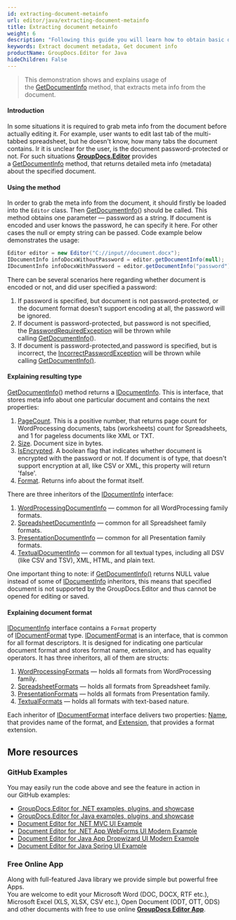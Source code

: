 ```yaml
---
id: extracting-document-metainfo
url: editor/java/extracting-document-metainfo
title: Extracting document metainfo
weight: 6
description: "Following this guide you will learn how to obtain basic document metadata like pages count, size, file type before editing it with GroupDocs.Editor for Java API."
keywords: Extract document metadata, Get document info
productName: GroupDocs.Editor for Java
hideChildren: False
---
```

> This demonstration shows and explains usage of the [GetDocumentInfo](https://apireference.groupdocs.com/java/editor/groupdocs.editor/editor/methods/getdocumentinfo) method, that extracts meta info from the document.

#### Introduction

In some situations it is required to grab meta info from the document before actually editing it. For example, user wants to edit last tab of the multi-tabbed spreadsheet, but he doesn't know, how many tabs the document contains. Ir it is unclear for the user, is the document password-protected or not. For such situations [**GroupDocs.Editor**](https://products.groupdocs.com/editor/java) provides a [GetDocumentInfo](https://apireference.groupdocs.com/java/editor/groupdocs.editor/editor/methods/getdocumentinfo) method, that returns detailed meta info (metadata) about the specified document.

#### Using the method

In order to grab the meta info from the document, it should firstly be loaded into the `Editor` class. Then [GetDocumentInfo](https://apireference.groupdocs.com/java/editor/groupdocs.editor/editor/methods/getdocumentinfo)() should be called. This method obtains one parameter — password as a string. If document is encoded and user knows the password, he can specify it here. For other cases the null or empty string can be passed. Code example below demonstrates the usage:

```java
Editor editor = new Editor("C://input//document.docx");
IDocumentInfo infoDocxWithoutPassword = editor.getDocumentInfo(null);
IDocumentInfo infoDocxWithPassword = editor.getDocumentInfo("password");
```

There can be several scenarios here regarding whether document is encoded or not, and did user specified a password:

1.  If password is specified, but document is not password-protected, or the document format doesn't support encoding at all, the password will be ignored.
2.  If document is password-protected, but password is not specified, the [PasswordRequiredException](https://apireference.groupdocs.com/java/editor/groupdocs.editor/passwordrequiredexception) will be thrown while calling [GetDocumentInfo](https://apireference.groupdocs.com/java/editor/groupdocs.editor/editor/methods/getdocumentinfo)().
3.  If document is password-protected,and password is specified, but is incorrect, the [IncorrectPasswordException](https://apireference.groupdocs.com/java/editor/groupdocs.editor/incorrectpasswordexception) will be thrown while calling [GetDocumentInfo()](https://apireference.groupdocs.com/java/editor/groupdocs.editor/editor/methods/getdocumentinfo).

#### Explaining resulting type

[GetDocumentInfo](https://apireference.groupdocs.com/java/editor/groupdocs.editor/editor/methods/getdocumentinfo)() method returns a [IDocumentInfo](https://apireference.groupdocs.com/java/editor/groupdocs.editor.metadata/idocumentinfo). This is interface, that stores meta info about one particular document and contains the next properties:

1.  [PageCount](https://apireference.groupdocs.com/java/editor/groupdocs.editor.metadata/idocumentinfo/properties/pagecount). This is a positive number, that returns page count for WordProcessing documents, tabs (worksheets) count for Spreadsheets, and 1 for pageless documents like XML or TXT.
2.  [Size](https://apireference.groupdocs.com/java/editor/groupdocs.editor.metadata/idocumentinfo/properties/size). Document size in bytes.
3.  [IsEncrypted](https://apireference.groupdocs.com/java/editor/groupdocs.editor.metadata/idocumentinfo/properties/isencrypted). A boolean flag that indicates whether document is encrypted with the password or not. If document is of type, that doesn't support encryption at all, like CSV or XML, this property will return 'false'.
4.  [Format](https://apireference.groupdocs.com/java/editor/groupdocs.editor.metadata/idocumentinfo/properties/format). Returns info about the format itself.

There are three inheritors of the [IDocumentInfo](https://apireference.groupdocs.com/java/editor/groupdocs.editor.metadata/idocumentinfo) interface:

1.  [WordProcessingDocumentInfo](https://apireference.groupdocs.com/java/editor/groupdocs.editor.metadata/wordprocessingdocumentinfo) — common for all WordProcessing family formats.
2.  [SpreadsheetDocumentInfo](https://apireference.groupdocs.com/java/editor/groupdocs.editor.metadata/spreadsheetdocumentinfo) — common for all Spreadsheet family formats.
3.  [PresentationDocumentInfo](https://apireference.groupdocs.com/java/editor/groupdocs.editor.metadata/presentationdocumentinfo) — common for all Presentation family formats.
4.  [TextualDocumentInfo](https://apireference.groupdocs.com/java/editor/groupdocs.editor.metadata/textualdocumentinfo) — common for all textual types, including all DSV (like CSV and TSV), XML, HTML, and plain text.

One important thing to note: if [GetDocumentInfo()](https://apireference.groupdocs.com/java/editor/groupdocs.editor/editor/methods/getdocumentinfo) returns NULL value instead of some of [IDocumentInfo](https://apireference.groupdocs.com/java/editor/groupdocs.editor.metadata/idocumentinfo) inheritors, this means that specified document is not supported by the GroupDocs.Editor and thus cannot be opened for editing or saved.

#### Explaining document format

[IDocumentInfo](https://apireference.groupdocs.com/java/editor/groupdocs.editor.metadata/idocumentinfo) interface contains a `Format` property of [IDocumentFormat](https://apireference.groupdocs.com/java/editor/groupdocs.editor.formats/idocumentformat) type. [IDocumentFormat](https://apireference.groupdocs.com/java/editor/groupdocs.editor.formats/idocumentformat) is an interface, that is common for all format descriptors. It is designed for indicating one particular document format and stores format name, extension, and has equality operators. It has three inheritors, all of them are structs:

1.  [WordProcessingFormats](https://apireference.groupdocs.com/java/editor/groupdocs.editor.formats/wordprocessingformats) — holds all formats from WordProcessing family.
2.  [SpreadsheetFormats](https://apireference.groupdocs.com/java/editor/groupdocs.editor.formats/spreadsheetformats) — holds all formats from Spreadsheet family.
3.  [PresentationFormats](https://apireference.groupdocs.com/java/editor/groupdocs.editor.formats/spreadsheetformats) — holds all formats from Presentation family.
4.  [TextualFormats](https://apireference.groupdocs.com/java/editor/groupdocs.editor.formats/textualformats) — holds all formats with text-based nature.

Each inheritor of [IDocumentFormat](https://apireference.groupdocs.com/java/editor/groupdocs.editor.formats/idocumentformat) interface delivers two properties: [Name](https://apireference.groupdocs.com/java/editor/groupdocs.editor.formats/idocumentformat/properties/name), that provides name of the format, and [Extension](https://apireference.groupdocs.com/java/editor/groupdocs.editor.formats/idocumentformat/properties/extension), that provides a format extension.

## More resources
### GitHub Examples

You may easily run the code above and see the feature in action in our GitHub examples:
*   [GroupDocs.Editor for .NET examples, plugins, and showcase](https://github.com/groupdocs-editor/GroupDocs.Editor-for-.NET)   
*   [GroupDocs.Editor for Java examples, plugins, and showcase](https://github.com/groupdocs-editor/GroupDocs.Editor-for-Java)    
*   [Document Editor for .NET MVC UI Example](https://github.com/groupdocs-editor/GroupDocs.Editor-for-.NET-MVC)     
*   [Document Editor for .NET App WebForms UI Modern Example](https://github.com/groupdocs-editor/GroupDocs.Editor-for-.NET-WebForms)    
*   [Document Editor for Java App Dropwizard UI Modern Example](https://github.com/groupdocs-editor/GroupDocs.Editor-for-Java-Dropwizard)    
*   [Document Editor for Java Spring UI Example](https://github.com/groupdocs-editor/GroupDocs.Editor-for-Java-Spring)
    
### Free Online App
Along with full-featured Java library we provide simple but powerful free Apps.  
You are welcome to edit your Microsoft Word (DOC, DOCX, RTF etc.), Microsoft Excel (XLS, XLSX, CSV etc.), Open Document (ODT, OTT, ODS) and other documents with free to use online **[GroupDocs Editor App](https://products.groupdocs.app/editor)**.